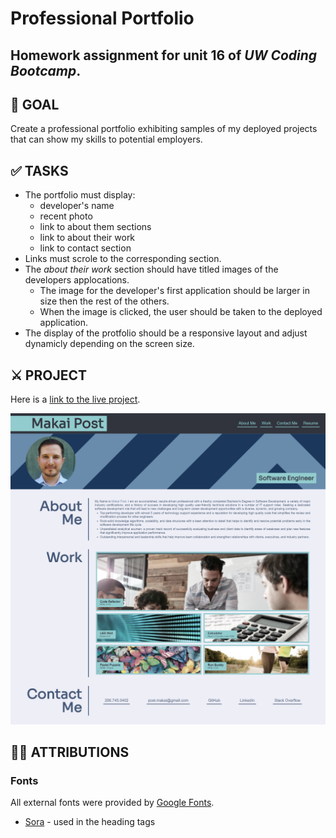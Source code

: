# Professional Portfolio
Homework assignment for **unit 16** of _UW Coding Bootcamp_.
---
## 	🎯 GOAL
Create a professional portfolio exhibiting samples of my deployed projects that can show my skills to potential employers.

## ✅ TASKS
- The portfolio must display:
    - developer's name
    - recent photo
    - link to about them sections
    - link to about their work
    - link to contact section
- Links must scrole to the corresponding section.
- The _about their work_ section should have titled images of the developers applocations.
    - The image for the developer's first application should be larger in size then the rest of the others.
    - When the image is clicked, the user should be taken to the deployed application.
- The display of the protfolio should be a responsive layout and adjust dynamicly depending on the screen size. 

## ⚔️ PROJECT
Here is a [link to the live project](https://tomakpo.github.io/UWCB-02-Responsive_Portfolio/).

![Screen shot of website](./assets/images/screen_shot.png)

## 🤟🏻 ATTRIBUTIONS
### Fonts
All external fonts were provided by [Google Fonts](https://fonts.google.com/).
- [Sora](https://fonts.google.com/specimen/Sora) - used in the heading tags

<!-- ### Icons -->
